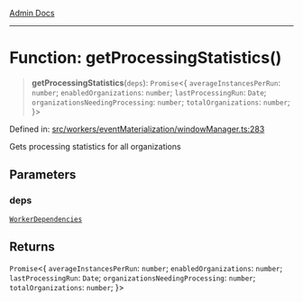 [Admin Docs](/)

***

# Function: getProcessingStatistics()

> **getProcessingStatistics**(`deps`): `Promise`\<\{ `averageInstancesPerRun`: `number`; `enabledOrganizations`: `number`; `lastProcessingRun`: `Date`; `organizationsNeedingProcessing`: `number`; `totalOrganizations`: `number`; \}\>

Defined in: [src/workers/eventMaterialization/windowManager.ts:283](https://github.com/gautam-divyanshu/talawa-api/blob/1d38acecd3e456f869683fb8dca035a5e42010d5/src/workers/eventMaterialization/windowManager.ts#L283)

Gets processing statistics for all organizations

## Parameters

### deps

[`WorkerDependencies`](../interfaces/WorkerDependencies.md)

## Returns

`Promise`\<\{ `averageInstancesPerRun`: `number`; `enabledOrganizations`: `number`; `lastProcessingRun`: `Date`; `organizationsNeedingProcessing`: `number`; `totalOrganizations`: `number`; \}\>
